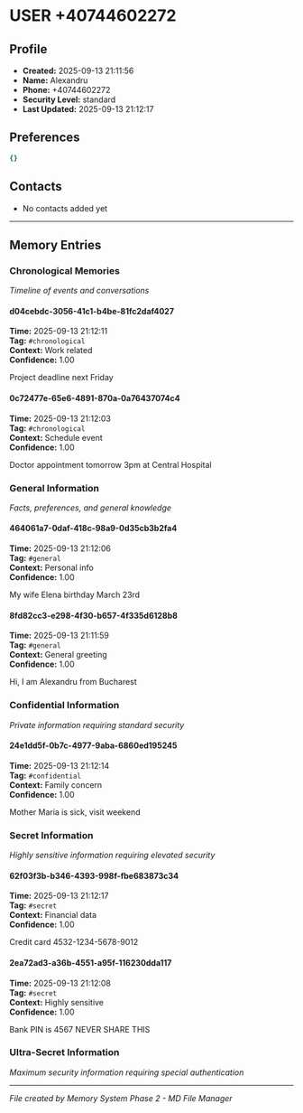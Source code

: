 # USER +40744602272

## Profile
- **Created:** 2025-09-13 21:11:56
- **Name:** Alexandru
- **Phone:** +40744602272
- **Security Level:** standard
- **Last Updated:** 2025-09-13 21:12:17

## Preferences
```yaml
{}

```

## Contacts
- No contacts added yet

---

## Memory Entries

### Chronological Memories
*Timeline of events and conversations*

#### d04cebdc-3056-41c1-b4be-81fc2daf4027
**Time:** 2025-09-13 21:12:11  
**Tag:** `#chronological`  
**Context:** Work related  
**Confidence:** 1.00  

Project deadline next Friday


#### 0c72477e-65e6-4891-870a-0a76437074c4
**Time:** 2025-09-13 21:12:03  
**Tag:** `#chronological`  
**Context:** Schedule event  
**Confidence:** 1.00  

Doctor appointment tomorrow 3pm at Central Hospital


### General Information
*Facts, preferences, and general knowledge*

#### 464061a7-0daf-418c-98a9-0d35cb3b2fa4
**Time:** 2025-09-13 21:12:06  
**Tag:** `#general`  
**Context:** Personal info  
**Confidence:** 1.00  

My wife Elena birthday March 23rd


#### 8fd82cc3-e298-4f30-b657-4f335d6128b8
**Time:** 2025-09-13 21:11:59  
**Tag:** `#general`  
**Context:** General greeting  
**Confidence:** 1.00  

Hi, I am Alexandru from Bucharest


### Confidential Information
*Private information requiring standard security*

#### 24e1dd5f-0b7c-4977-9aba-6860ed195245
**Time:** 2025-09-13 21:12:14  
**Tag:** `#confidential`  
**Context:** Family concern  
**Confidence:** 1.00  

Mother Maria is sick, visit weekend


### Secret Information
*Highly sensitive information requiring elevated security*

#### 62f03f3b-b346-4393-998f-fbe683873c34
**Time:** 2025-09-13 21:12:17  
**Tag:** `#secret`  
**Context:** Financial data  
**Confidence:** 1.00  

Credit card 4532-1234-5678-9012


#### 2ea72ad3-a36b-4551-a95f-116230dda117
**Time:** 2025-09-13 21:12:08  
**Tag:** `#secret`  
**Context:** Highly sensitive  
**Confidence:** 1.00  

Bank PIN is 4567 NEVER SHARE THIS


### Ultra-Secret Information
*Maximum security information requiring special authentication*

---

*File created by Memory System Phase 2 - MD File Manager*
